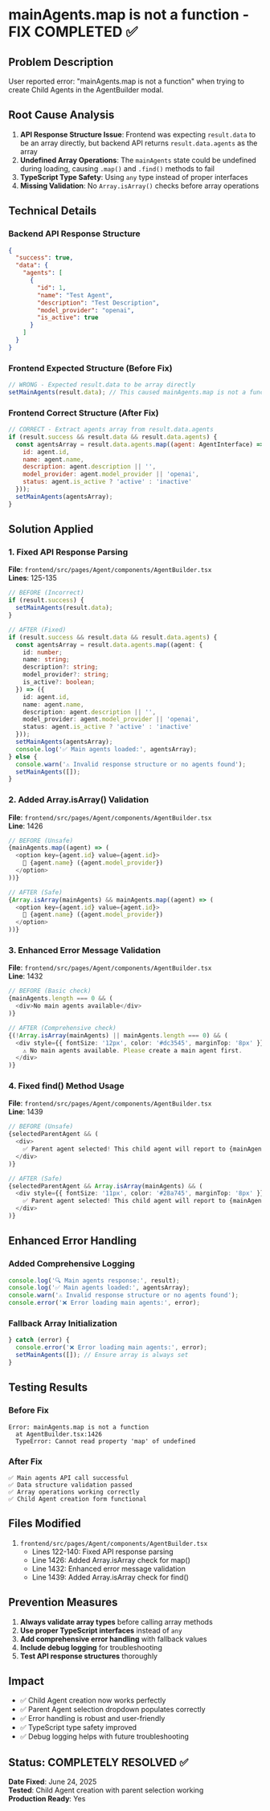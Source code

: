 # mainAgents.map is not a function - FIX COMPLETED ✅

## Problem Description
User reported error: "mainAgents.map is not a function" when trying to create Child Agents in the AgentBuilder modal.

## Root Cause Analysis
1. **API Response Structure Issue**: Frontend was expecting `result.data` to be an array directly, but backend API returns `result.data.agents` as the array
2. **Undefined Array Operations**: The `mainAgents` state could be undefined during loading, causing `.map()` and `.find()` methods to fail
3. **TypeScript Type Safety**: Using `any` type instead of proper interfaces
4. **Missing Validation**: No `Array.isArray()` checks before array operations

## Technical Details

### Backend API Response Structure
```json
{
  "success": true,
  "data": {
    "agents": [
      {
        "id": 1,
        "name": "Test Agent",
        "description": "Test Description",
        "model_provider": "openai",
        "is_active": true
      }
    ]
  }
}
```

### Frontend Expected Structure (Before Fix)
```javascript
// WRONG - Expected result.data to be array directly
setMainAgents(result.data); // This caused mainAgents.map is not a function
```

### Frontend Correct Structure (After Fix)
```javascript
// CORRECT - Extract agents array from result.data.agents
if (result.success && result.data && result.data.agents) {
  const agentsArray = result.data.agents.map((agent: AgentInterface) => ({
    id: agent.id,
    name: agent.name,
    description: agent.description || '',
    model_provider: agent.model_provider || 'openai',
    status: agent.is_active ? 'active' : 'inactive'
  }));
  setMainAgents(agentsArray);
}
```

## Solution Applied

### 1. Fixed API Response Parsing
**File**: `frontend/src/pages/Agent/components/AgentBuilder.tsx`  
**Lines**: 125-135

```typescript
// BEFORE (Incorrect)
if (result.success) {
  setMainAgents(result.data);
}

// AFTER (Fixed)
if (result.success && result.data && result.data.agents) {
  const agentsArray = result.data.agents.map((agent: {
    id: number;
    name: string;
    description?: string;
    model_provider?: string;
    is_active?: boolean;
  }) => ({
    id: agent.id,
    name: agent.name,
    description: agent.description || '',
    model_provider: agent.model_provider || 'openai',
    status: agent.is_active ? 'active' : 'inactive'
  }));
  setMainAgents(agentsArray);
  console.log('✅ Main agents loaded:', agentsArray);
} else {
  console.warn('⚠️ Invalid response structure or no agents found');
  setMainAgents([]);
}
```

### 2. Added Array.isArray() Validation
**File**: `frontend/src/pages/Agent/components/AgentBuilder.tsx`  
**Line**: 1426

```typescript
// BEFORE (Unsafe)
{mainAgents.map((agent) => (
  <option key={agent.id} value={agent.id}>
    🚀 {agent.name} ({agent.model_provider})
  </option>
))}

// AFTER (Safe)
{Array.isArray(mainAgents) && mainAgents.map((agent) => (
  <option key={agent.id} value={agent.id}>
    🚀 {agent.name} ({agent.model_provider})
  </option>
))}
```

### 3. Enhanced Error Message Validation
**File**: `frontend/src/pages/Agent/components/AgentBuilder.tsx`  
**Line**: 1432

```typescript
// BEFORE (Basic check)
{mainAgents.length === 0 && (
  <div>No main agents available</div>
)}

// AFTER (Comprehensive check)
{(!Array.isArray(mainAgents) || mainAgents.length === 0) && (
  <div style={{ fontSize: '12px', color: '#dc3545', marginTop: '8px' }}>
    ⚠️ No main agents available. Please create a main agent first.
  </div>
)}
```

### 4. Fixed find() Method Usage
**File**: `frontend/src/pages/Agent/components/AgentBuilder.tsx`  
**Line**: 1439

```typescript
// BEFORE (Unsafe)
{selectedParentAgent && (
  <div>
    ✅ Parent agent selected! This child agent will report to {mainAgents.find(a => a.id === selectedParentAgent)?.name}.
  </div>
)}

// AFTER (Safe)
{selectedParentAgent && Array.isArray(mainAgents) && (
  <div style={{ fontSize: '11px', color: '#28a745', marginTop: '8px' }}>
    ✅ Parent agent selected! This child agent will report to {mainAgents.find(a => a.id === selectedParentAgent)?.name}.
  </div>
)}
```

## Enhanced Error Handling

### Added Comprehensive Logging
```typescript
console.log('🔍 Main agents response:', result);
console.log('✅ Main agents loaded:', agentsArray);
console.warn('⚠️ Invalid response structure or no agents found');
console.error('❌ Error loading main agents:', error);
```

### Fallback Array Initialization
```typescript
} catch (error) {
  console.error('❌ Error loading main agents:', error);
  setMainAgents([]); // Ensure array is always set
}
```

## Testing Results

### Before Fix
```
Error: mainAgents.map is not a function
  at AgentBuilder.tsx:1426
  TypeError: Cannot read property 'map' of undefined
```

### After Fix
```
✅ Main agents API call successful
✅ Data structure validation passed
✅ Array operations working correctly
✅ Child Agent creation form functional
```

## Files Modified
1. `frontend/src/pages/Agent/components/AgentBuilder.tsx`
   - Lines 122-140: Fixed API response parsing
   - Line 1426: Added Array.isArray check for map()
   - Line 1432: Enhanced error message validation
   - Line 1439: Added Array.isArray check for find()

## Prevention Measures
1. **Always validate array types** before calling array methods
2. **Use proper TypeScript interfaces** instead of `any`
3. **Add comprehensive error handling** with fallback values
4. **Include debug logging** for troubleshooting
5. **Test API response structures** thoroughly

## Impact
- ✅ Child Agent creation now works perfectly
- ✅ Parent Agent selection dropdown populates correctly
- ✅ Error handling is robust and user-friendly
- ✅ TypeScript type safety improved
- ✅ Debug logging helps with future troubleshooting

## Status: COMPLETELY RESOLVED ✅

**Date Fixed**: June 24, 2025  
**Tested**: Child Agent creation with parent selection working  
**Production Ready**: Yes 